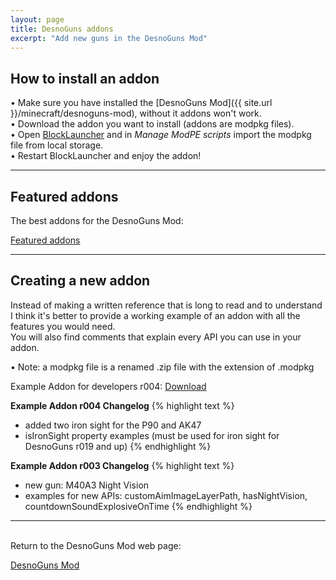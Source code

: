 ```yaml
---
layout: page
title: DesnoGuns addons
excerpt: "Add new guns in the DesnoGuns Mod"
---
```


## How to install an addon

• Make sure you have installed the [DesnoGuns Mod]({{ site.url }}/minecraft/desnoguns-mod), without it addons won't work.<br>
• Download the addon you want to install (addons are modpkg files).<br>
• Open [BlockLauncher](https://play.google.com/store/apps/details?id=net.zhuoweizhang.mcpelauncher) and in <i>Manage ModPE scripts</i> import the modpkg file from local storage.<br>
• Restart BlockLauncher and enjoy the addon!

---

## Featured addons

The best addons for the DesnoGuns Mod:

<div markdown="0"><a href="{{ site.url }}/minecraft/desnoguns-mod/addons/featured" class="btn">Featured addons</a></div>

---

## Creating a new addon

Instead of making a written reference that is long to read and to understand I think it's better to provide a working example of an addon with all the features you would need.<br>
You will also find comments that explain every API you can use in your addon.

• Note: a modpkg file is a renamed .zip file with the extension of .modpkg

Example Addon for developers r004: [Download](https://www.dropbox.com/s/m88ziz3cflgg6gx/Example_addon_for_developers_r004.modpkg?dl=1)

**Example Addon r004 Changelog**
{% highlight text %}
- added two iron sight for the P90 and AK47
- isIronSight property examples (must be used for iron sight for DesnoGuns r019 and up)
{% endhighlight %}

**Example Addon r003 Changelog**
{% highlight text %}
- new gun: M40A3 Night Vision
- examples for new APIs: customAimImageLayerPath, hasNightVision, countdownSoundExplosiveOnTime
{% endhighlight %}

---

<br>Return to the DesnoGuns Mod web page:

<div markdown="0"><a href="{{ site.url }}/minecraft/desnoguns-mod/#addons" class="btn">DesnoGuns Mod</a></div>
